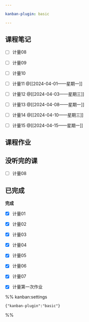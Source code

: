 ```yaml
---

kanban-plugin: basic

---
```


## 课程笔记

- [ ] 计量08
- [ ] 计量09
- [ ] 计量10
- [ ] 计量11 @[[2024-04-01——星期一]]
- [ ] 计量12 @[[2024-04-03——星期三]]
- [ ] 计量13 @[[2024-04-08——星期一]]
- [ ] 计量14 @[[2024-04-10——星期三]]
- [ ] 计量15 @[[2024-04-15——星期一]]


## 课程作业



## 没听完的课

- [ ] 计量08


## 已完成

**完成**
- [x] 计量01
- [x] 计量02
- [x] 计量03
- [x] 计量04
- [x] 计量05
- [x] 计量06
- [x] 计量07
- [x] 计量第一次作业




%% kanban:settings
```
{"kanban-plugin":"basic"}
```
%%